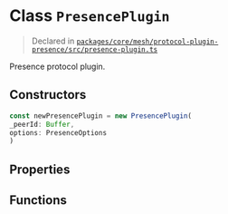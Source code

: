 # Class `PresencePlugin`
> Declared in [`packages/core/mesh/protocol-plugin-presence/src/presence-plugin.ts`](https://github.com/dxos/protocols/blob/main/packages/core/mesh/protocol-plugin-presence/src/presence-plugin.ts#L60)

Presence protocol plugin.

## Constructors
```ts
const newPresencePlugin = new PresencePlugin(
_peerId: Buffer,
options: PresenceOptions
)
```

## Properties

## Functions
